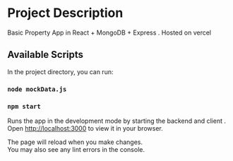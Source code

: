 # Project Description

Basic Property App in React + MongoDB + Express . Hosted on vercel

## Available Scripts

In the project directory, you can run:

### `node mockData.js`
### `npm start`


Runs the app in the development mode by starting the backend and client .\
Open [http://localhost:3000](http://localhost:3000) to view it in your browser.

The page will reload when you make changes.\
You may also see any lint errors in the console.


